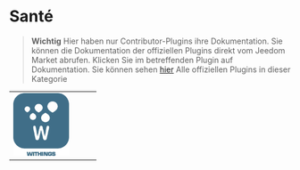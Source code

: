
# Santé


>**Wichtig**
>Hier haben nur Contributor-Plugins ihre Dokumentation. Sie können die Dokumentation der offiziellen Plugins direkt vom Jeedom Market abrufen. Klicken Sie im betreffenden Plugin auf Dokumentation.
>Sie können sehen [hier](https://market.jeedom.com/index.php?v=d&p=market&type=plugin&categorie=health) Alle offiziellen Plugins in dieser Kategorie


| | | | |
|--- | --- | --- | ---|
|<img src="withings/withings_icon.png" class="pluginLogo" width="100" />|||[](http://mika-nt28.github.io/Documentations/withings/fr_FR)<br/>[](https://market.jeedom.com/index.php?v=d&p=market_display&id=3400)<br/>[](https://mika-nt28.github.io/Documentations/withings/de_DE/changelog)|
